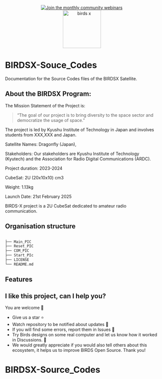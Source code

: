 
<div align="center">
  <a href="https://lean-sat.org/opensource/">
  <img alt="Join the monthly community webinars" src="https://img.shields.io/badge/join_our-monthly_webinars-orange" />
  </a>
</div> 

<div align="center">
  <img width="125" alt="birds x" src="https://github.com/user-attachments/assets/8aa7c5b7-313c-48e7-952b-81ce0ce1a703">
</div>

# BIRDSX-Souce_Codes
 Documentation for the Source Codes files of the BIRDSX Satellite.


## About the BIRDSX Program:

The Mission Statement of the Project is:

> “The goal of our project is to bring diversity to the space sector and democratize the usage of space.”

The project is led by Kyushu Institute of Technology in Japan and involves students from XXX,XXX and Japan.

Satellite Names: Dragonfly (Japan), 

Stakeholders:  Our stakeholders are Kyushu Institute of Technology (Kyutech) and the Association for Radio Digital Communications (ARDC).

Project duration: 2023-2024

CubeSat: 2U (20x10x10) cm3

Weight: 1.13kg

Launch Date: 21st February 2025

BIRDS-X project is a 2U CubeSat dedicated to amateur radio communication.

## Organisation structure

```bash

├── Main_PIC
├── Reset_PIC
├── COM_PIC
├── Start_PIc
├── LICENSE
└── README.md

```

## Features


## I like this project, can I help you?
You are welcome 🙂

* Give us a star ⭐
* Watch repository to be notified about updates 👀
* If you will find some errors, report them in Issues 🐞
* Try Birds designs on some real computer and let us know how it worked in Discussions. 💬
* We would greatly appreciate if you would also tell others about this ecosystem, it helps us to improve BIRDS Open Source. Thank you!
# BIRDSX-Source_Codes
